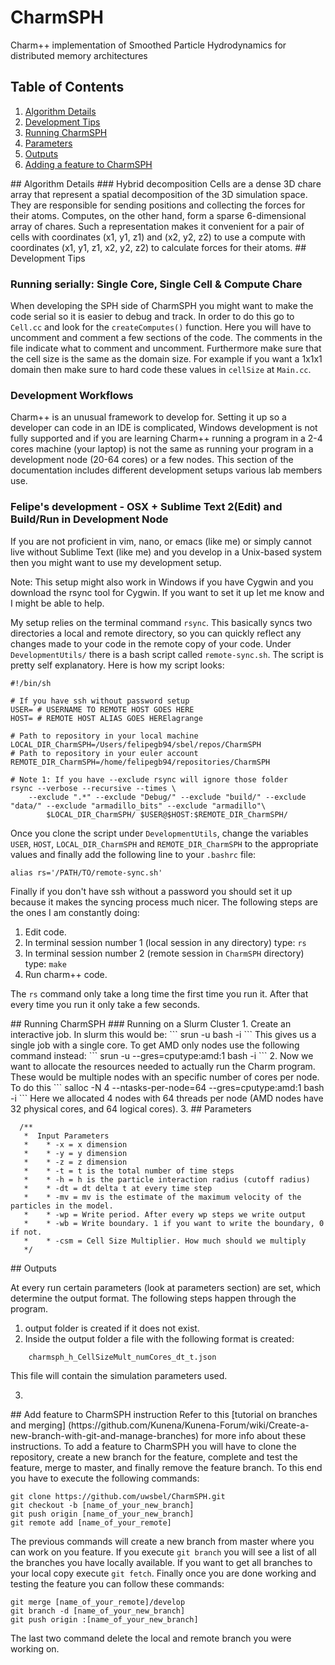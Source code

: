 # CharmSPH
Charm++ implementation of Smoothed Particle Hydrodynamics for distributed memory architectures

## Table of Contents
1. [Algorithm Details](#algorithmdetails)
2. [Development Tips](#developmenttips)
3. [Running CharmSPH](#runningcharmsph)
4. [Parameters](#parameters)
4. [Outputs](#outputs)
5. [Adding a feature to CharmSPH](#addfeature)

<a name="algorithmdetails">
## Algorithm Details
</a>
### Hybrid decomposition
Cells are a dense 3D chare array that represent a spatial decomposition of the 3D simulation space. They are responsible for sending positions and collecting the forces for their atoms. Computes, on the other hand, form a sparse 6-dimensional array of chares. Such a representation makes it convenient for a pair of cells with coordinates (x1, y1, z1) and (x2, y2, z2) to use a compute with coordinates (x1, y1, z1, x2, y2, z2) to calculate forces for their atoms.

<a name="developmenttips">
## Development Tips
</a>

### Running serially: Single Core, Single Cell & Compute Chare
When developing the SPH side of CharmSPH you might want to make the code serial so it is easier to debug and track. In order to do this go to `Cell.cc` and look for the `createComputes()` function. Here you will have to uncomment and comment a few sections of the code. The comments in the file indicate what to comment and uncomment. Furthermore make sure that the cell size is the same as the domain size. For example if you want a 1x1x1 domain then make sure to hard code these values in `cellSize` at `Main.cc`.

### Development Workflows

Charm++ is an unusual framework to develop for. Setting it up so a developer can code in an IDE is complicated, Windows development is not fully supported and if you are learning Charm++ running a program in a 2-4 cores machine (your laptop) is not the same as running your program in a development node (20-64 cores) or a few nodes. This section of the documentation includes different development setups various lab members use. 

### Felipe's development - OSX + Sublime Text 2(Edit) and Build/Run in Development Node

If you are not proficient in vim, nano, or emacs (like me) or simply cannot live without Sublime Text (like me) and you develop in a Unix-based system then you might want to use my development setup. 

Note: This setup might also work in Windows if you have Cygwin and you download the rsync tool for Cygwin. If you want to set it up let me know and I might be able to help.

My setup relies on the terminal command `rsync`. This basically syncs two directories a local and remote directory, so you can quickly reflect any changes made to your code in the remote copy of your code. Under `DevelopmentUtils/` there is a bash script called `remote-sync.sh`. The script is pretty self explanatory. Here is how my script looks: 

```
#!/bin/sh

# If you have ssh without password setup
USER= # USERNAME TO REMOTE HOST GOES HERE
HOST= # REMOTE HOST ALIAS GOES HERElagrange

# Path to repository in your local machine
LOCAL_DIR_CharmSPH=/Users/felipegb94/sbel/repos/CharmSPH
# Path to repository in your euler account
REMOTE_DIR_CharmSPH=/home/felipegb94/repositories/CharmSPH

# Note 1: If you have --exclude rsync will ignore those folder
rsync --verbose --recursive --times \
    --exclude ".*" --exclude "Debug/" --exclude "build/" --exclude "data/" --exclude "armadillo_bits" --exclude "armadillo"\
        $LOCAL_DIR_CharmSPH/ $USER@$HOST:$REMOTE_DIR_CharmSPH/

```

Once you clone the script under `DevelopmentUtils`, change the variables `USER`, `HOST`, `LOCAL_DIR_CharmSPH` and `REMOTE_DIR_CharmSPH` to the appropriate values and finally add the following line to your `.bashrc` file:

```
alias rs='/PATH/TO/remote-sync.sh'
```

Finally if you don't have ssh without a password you should set it up because it makes the syncing process much nicer. The following steps are the ones I am constantly doing:

1. Edit code.
2. In terminal session number 1 (local session in any directory) type: `rs`
3. In terminal session number 2 (remote session in `CharmSPH` directory) type: `make`
4. Run charm++ code.

The `rs` command only take a long time the first time you run it. After that every time you run it only take a few seconds.

<a name="runningcharmsph">
## Running CharmSPH
</a>
### Running on a Slurm Cluster
1. Create an interactive job. In slurm this would be: 
```
srun -u bash -i
```
This gives us a single job with a single core. To get AMD only nodes use the following command instead: 
```
srun -u --gres=cputype:amd:1 bash -i
```
2. Now we want to allocate the resources needed to actually run the Charm program. These would be multiple nodes with an specific number of cores per node. To do this
```
salloc -N 4 --ntasks-per-node=64 --gres=cputype:amd:1 bash -i
```
Here we allocated 4 nodes with 64 threads per node (AMD nodes have 32 physical cores, and 64 logical cores).
3. 

<a name="parameters">
## Parameters
</a>

```
  /**
   *  Input Parameters
   *    * -x = x dimension
   *    * -y = y dimension
   *    * -z = z dimension
   *    * -t = t is the total number of time steps
   *    * -h = h is the particle interaction radius (cutoff radius)
   *    * -dt = dt delta t at every time step
   *    * -mv = mv is the estimate of the maximum velocity of the particles in the model.
   *    * -wp = Write period. After every wp steps we write output
   *    * -wb = Write boundary. 1 if you want to write the boundary, 0 if not.
   *    * -csm = Cell Size Multiplier. How much should we multiply
   */
```

<a name="outputs">
## Outputs
</a>

At every run certain parameters (look at parameters section) are set, which determine the output format. The following steps happen through the program.

1. output folder is created if it does not exist.
2. Inside the output folder a file with the following format is created:

```
    charmsph_h_CellSizeMult_numCores_dt_t.json
```

This file will contain the simulation parameters used.

3. 

<a name="addfeature">
## Add feature to CharmSPH instruction
</a>
Refer to this [tutorial on branches and merging] (https://github.com/Kunena/Kunena-Forum/wiki/Create-a-new-branch-with-git-and-manage-branches) for more info about these instructions. To add a feature to CharmSPH you will have to clone the repository, create a new branch for the feature, complete and test the feature, merge to master, and finally remove the feature branch. To this end you have to execute the following commands:

```
git clone https://github.com/uwsbel/CharmSPH.git
git checkout -b [name_of_your_new_branch]
git push origin [name_of_your_new_branch]
git remote add [name_of_your_remote] 
```

The previous commands will create a new branch from master where you can work on you feature. If you execute `git branch` you will see a list of all the branches you have locally available. If you want to get all branches to your local copy execute `git fetch`. Finally once you are done working and testing the feature you can follow these commands:

```
git merge [name_of_your_remote]/develop
git branch -d [name_of_your_new_branch]
git push origin :[name_of_your_new_branch]
```

The last two command delete the local and remote branch you were working on.


